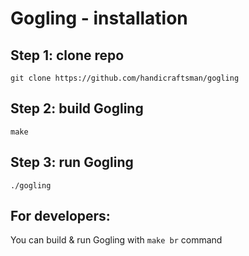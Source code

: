# Gogling - installation
## Step 1: clone repo
`git clone https://github.com/handicraftsman/gogling`
## Step 2: build Gogling
`make`
## Step 3: run Gogling
`./gogling`

## For developers:
You can build & run Gogling with `make br` command
